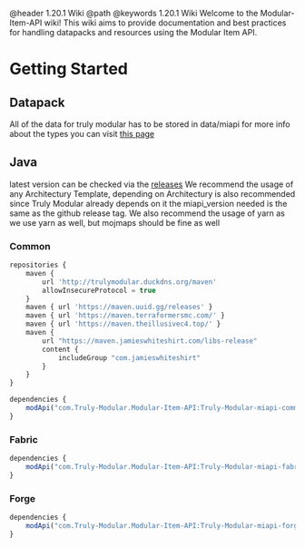 @header 1.20.1 Wiki
@path 
@keywords 1.20.1 Wiki
Welcome to the Modular-Item-API wiki! This wiki aims to provide documentation and best practices for handling datapacks and resources using the Modular Item API.  


# Getting Started

## Datapack
All of the data for truly modular has to be stored in data/miapi
for more info about the types you can visit [this page](https://github.com/Truly-Modular/Modular-Item-API/wiki/Json-Data-Types)

## Java
latest version can be checked via the [releases](https://github.com/Truly-Modular/Modular-Item-API/releases)
We recommend the usage of any Architectury Template, depending on Architectury is also recommended since Truly Modular already depends on it the miapi_version needed is the same as the github release tag.
We also recommend the usage of yarn as we use yarn as well, but mojmaps should be fine as well

### Common
```js
repositories {
    maven {
        url 'http://trulymodular.duckdns.org/maven'
        allowInsecureProtocol = true
    }
    maven { url 'https://maven.uuid.gg/releases' }
    maven { url 'https://maven.terraformersmc.com/' }
    maven { url 'https://maven.theillusivec4.top/' }
    maven {
        url "https://maven.jamieswhiteshirt.com/libs-release"
        content {
            includeGroup "com.jamieswhiteshirt"
        }
    }
}
```
```js
dependencies {
    modApi("com.Truly-Modular.Modular-Item-API:Truly-Modular-miapi-common:${rootProject.miapi_version}")
}
```
### Fabric
```js
dependencies {
    modApi("com.Truly-Modular.Modular-Item-API:Truly-Modular-miapi-fabric:${rootProject.miapi_version}")
}
```
### Forge
```js
dependencies {
    modApi("com.Truly-Modular.Modular-Item-API:Truly-Modular-miapi-forge:${rootProject.miapi_version}")
}
```